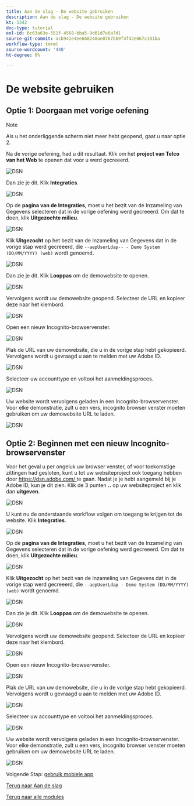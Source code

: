 ```yaml
---
title: Aan de slag - De website gebruiken
description: Aan de slag - De website gebruiken
kt: 5342
doc-type: tutorial
exl-id: 6c63a63e-551f-4568-bba5-9d61d7e6a7d1
source-git-commit: acb941e4ee668248ae0767bb9f4f42e067c181ba
workflow-type: tm+mt
source-wordcount: '440'
ht-degree: 0%

---
```


# De website gebruiken

## Optie 1: Doorgaan met vorige oefening

>[!NOTE]
>
>Als u het onderliggende scherm niet meer hebt geopend, gaat u naar optie 2.

Na de vorige oefening, had u dit resultaat. Klik om het **project van Telco van het Web** te openen dat voor u werd gecreeerd.

![ DSN ](./images/dsn5a.png)

Dan zie je dit. Klik **Integraties**.

![ DSN ](./images/web1.png)

Op de **pagina van de Integraties**, moet u het bezit van de Inzameling van Gegevens selecteren dat in de vorige oefening werd gecreeerd. Om dat te doen, klik **Uitgezochte milieu**.

![ DSN ](./images/web2.png)

Klik **Uitgezocht** op het bezit van de Inzameling van Gegevens dat in de vorige stap werd gecreeerd, die `--aepUserLdap-- - Demo System (DD/MM/YYYY) (web)` wordt genoemd.

![ DSN ](./images/web2a.png)

Dan zie je dit. Klik **Looppas** om de demowebsite te openen.

![ DSN ](./images/web2b.png)

Vervolgens wordt uw demowebsite geopend. Selecteer de URL en kopieer deze naar het klembord.

![ DSN ](./images/web3.png)

Open een nieuw Incognito-browservenster.

![ DSN ](./images/web4.png)

Plak de URL van uw demowebsite, die u in de vorige stap hebt gekopieerd. Vervolgens wordt u gevraagd u aan te melden met uw Adobe ID.

![ DSN ](./images/web5.png)

Selecteer uw accounttype en voltooi het aanmeldingsproces.

![ DSN ](./images/web6.png)

Uw website wordt vervolgens geladen in een Incognito-browservenster. Voor elke demonstratie, zult u een vers, incognito browser venster moeten gebruiken om uw demowebsite URL te laden.

![ DSN ](./images/web7.png)

## Optie 2: Beginnen met een nieuw Incognito-browservenster

Voor het geval u per ongeluk uw browser venster, of voor toekomstige zittingen had gesloten, kunt u tot uw websiteproject ook toegang hebben door [ https://dsn.adobe.com/ ](https://dsn.adobe.com/) te gaan. Nadat je je hebt aangemeld bij je Adobe ID, kun je dit zien. Klik de 3 punten **..** op uw websiteproject en klik dan **uitgeven**.

![ DSN ](./images/web8.png)

U kunt nu de onderstaande workflow volgen om toegang te krijgen tot de website. Klik **Integraties**.

![ DSN ](./images/web1.png)

Op de **pagina van de Integraties**, moet u het bezit van de Inzameling van Gegevens selecteren dat in de vorige oefening werd gecreeerd. Om dat te doen, klik **Uitgezochte milieu**.

![ DSN ](./images/web2.png)

Klik **Uitgezocht** op het bezit van de Inzameling van Gegevens dat in de vorige stap werd gecreeerd, die `--aepUserLdap - Demo System (DD/MM/YYYY) (web)` wordt genoemd.

![ DSN ](./images/web2a.png)

Dan zie je dit. Klik **Looppas** om de demowebsite te openen.

![ DSN ](./images/web2b.png)

Vervolgens wordt uw demowebsite geopend. Selecteer de URL en kopieer deze naar het klembord.

![ DSN ](./images/web3.png)

Open een nieuw Incognito-browservenster.

![ DSN ](./images/web4.png)

Plak de URL van uw demowebsite, die u in de vorige stap hebt gekopieerd. Vervolgens wordt u gevraagd u aan te melden met uw Adobe ID.

![ DSN ](./images/web5.png)

Selecteer uw accounttype en voltooi het aanmeldingsproces.

![ DSN ](./images/web6.png)

Uw website wordt vervolgens geladen in een Incognito-browservenster. Voor elke demonstratie, zult u een vers, incognito browser venster moeten gebruiken om uw demowebsite URL te laden.

![ DSN ](./images/web7.png)

Volgende Stap: [ gebruik mobiele app ](./ex5.md)

[Terug naar Aan de slag](./getting-started.md)

[Terug naar alle modules](./../../../overview.md)
